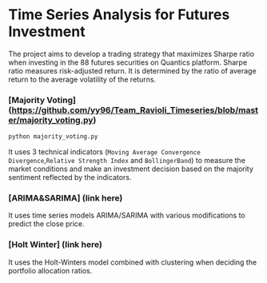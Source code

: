 # Time Series Analysis for Futures Investment
The project aims to develop a trading strategy that maximizes Sharpe ratio when investing in the 88 futures securities on Quantics platform. Sharpe ratio measures risk-adjusted return. It is determined by the ratio of average return to the average volatility of the returns. 

### [Majority Voting] (https://github.com/yy96/Team_Ravioli_Timeseries/blob/master/majority_voting.py)
```sh
python majority_voting.py
```
It uses 3 technical indicators (`Moving Average Convergence Divergence`,`Relative Strength Index` and `BollingerBand`) to measure the market conditions and make an investment decision based on the majority sentiment reflected by the indicators.

### [ARIMA&SARIMA] (link here)
It uses time series models ARIMA/SARIMA with various modifications to predict the close price.

### [Holt Winter] (link here)
It uses the Holt-Winters model combined with clustering when deciding the portfolio allocation ratios.
